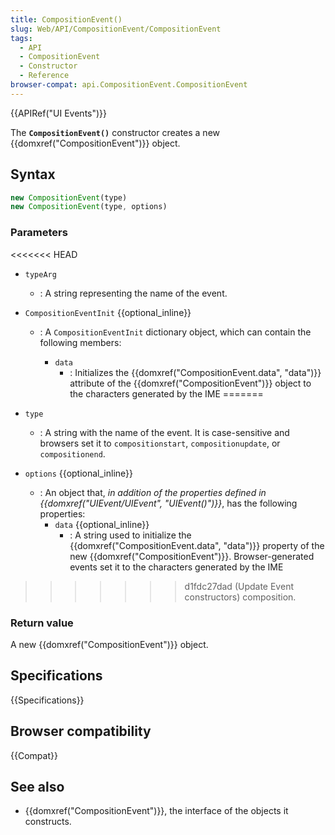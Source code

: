 ```yaml
---
title: CompositionEvent()
slug: Web/API/CompositionEvent/CompositionEvent
tags:
  - API
  - CompositionEvent
  - Constructor
  - Reference
browser-compat: api.CompositionEvent.CompositionEvent
---
```

{{APIRef("UI Events")}}

The **`CompositionEvent()`** constructor creates a new {{domxref("CompositionEvent")}} object.

## Syntax

```js
new CompositionEvent(type)
new CompositionEvent(type, options)
```

### Parameters

<<<<<<< HEAD
- `typeArg`
  - : A string representing the name of the event.

- `CompositionEventInit` {{optional_inline}}
  - : A `CompositionEventInit` dictionary object, which can contain the
    following members:

    - `data`
      - : Initializes the {{domxref("CompositionEvent.data", "data")}} attribute of the
        {{domxref("CompositionEvent")}} object to the characters generated by the IME
=======
- `type`
  - : A string with the name of the event.
    It is case-sensitive and browsers set it to `compositionstart`, `compositionupdate`, or `compositionend`.
- `options` {{optional_inline}}
  - : An object that, _in addition of the properties defined in {{domxref("UIEvent/UIEvent", "UIEvent()")}}_, has the following properties:
    - `data` {{optional_inline}}
      - : A string used to initialize the {{domxref("CompositionEvent.data", "data")}} property of the new
        {{domxref("CompositionEvent")}}. Browser-generated events set it to the characters generated by the IME
>>>>>>> d1fdc27dad (Update Event constructors)
        composition.

### Return value

A new {{domxref("CompositionEvent")}} object.

## Specifications

{{Specifications}}

## Browser compatibility

{{Compat}}

## See also

- {{domxref("CompositionEvent")}}, the interface of the objects it constructs.
